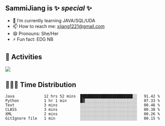 ## SammiJiang is  ✨ _special_ ✨ 


- 🌱 I’m currently learning JAVA/SQL/UDA
- 📫 How to reach me: xjiang1221@gmail.com
- 😄 Pronouns: She/Her
- ⚡ Fun fact: EDG NB
## 👾 Activities 

![](https://github-readme-stats.vercel.app/api?username=SammiJiang&theme=gruvbox )

## 👩🏼‍💻 Time Distribution 

<!--START_SECTION:waka-->

```text
Java             12 hrs 52 mins  ███████████████████████░░   91.42 %
Python           1 hr 1 min      █▓░░░░░░░░░░░░░░░░░░░░░░░   07.33 %
Text             3 mins          ░░░░░░░░░░░░░░░░░░░░░░░░░   00.46 %
CLASS            3 mins          ░░░░░░░░░░░░░░░░░░░░░░░░░   00.38 %
XML              2 mins          ░░░░░░░░░░░░░░░░░░░░░░░░░   00.26 %
GitIgnore file   1 min           ░░░░░░░░░░░░░░░░░░░░░░░░░   00.15 %
```

<!--END_SECTION:waka-->
